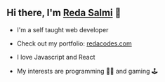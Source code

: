 ## Hi there, I'm [Reda Salmi](https://redacodes.com/) 👋

- I'm a self taught web developer

- Check out my portfolio: [redacodes.com](https://redacodes.com/)

- I love Javascript and React

- My interests are programming 👨‍💻 and gaming 🕹️
